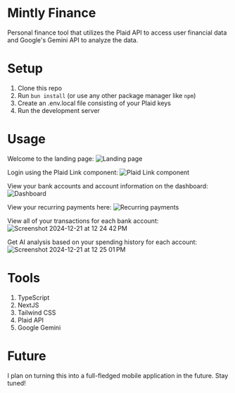 # Mintly Finance

Personal finance tool that utilizes the Plaid API to access user financial data and Google's Gemini API to analyze the data.

# Setup

1. Clone this repo
2. Run `bun install` (or use any other package manager like `npm`)
3. Create an .env.local file consisting of your Plaid keys
4. Run the development server

# Usage

Welcome to the landing page:
![Landing page](https://github.com/user-attachments/assets/86299a17-4ee6-4f5d-b766-f9e9796a4ba0)

Login using the Plaid Link component:
![Plaid Link component](https://github.com/user-attachments/assets/ba823fc0-2161-4485-8707-4bc0111cb812)

View your bank accounts and account information on the dashboard:
![Dashboard](https://github.com/user-attachments/assets/f76c19cd-453a-4781-9de6-4c8132affe02)

View your recurring payments here:
![Recurring payments](https://github.com/user-attachments/assets/8a396da2-3e54-423b-9bcb-147765cbdf34)

View all of your transactions for each bank account:
![Screenshot 2024-12-21 at 12 24 42 PM](https://github.com/user-attachments/assets/c57533d0-246f-4f87-8047-e6082df23ef1)

Get AI analysis based on your spending history for each account:
![Screenshot 2024-12-21 at 12 25 01 PM](https://github.com/user-attachments/assets/2c824922-3788-4cd8-8953-20823ad7e755)

# Tools

1. TypeScript
2. NextJS
3. Tailwind CSS
4. Plaid API
5. Google Gemini

# Future

I plan on turning this into a full-fledged mobile application in the future. Stay tuned!
